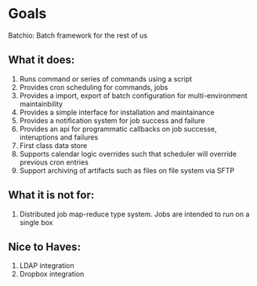 # Goals 

Batchio: Batch framework for the rest of us

What it does:
-------------
1. Runs command or series of commands using a script
2. Provides cron scheduling for commands, jobs
3. Provides a import, export of batch configuration for multi-environment maintainbility
4. Provides a simple interface for installation and maintainance
5. Provides a notification system for job success and failure
6. Provides an api for programmatic callbacks on job successe, interuptions and failures
7. First class data store 
8. Supports calendar logic overrides such that scheduler will override previous cron entries
9. Support archiving of artifacts such as files on file system via SFTP 

What it is not for:
-------------------
1. Distributed job map-reduce type system. Jobs are intended to run on a single box 


Nice to Haves:
--------------
1. LDAP integration
2. Dropbox integration

